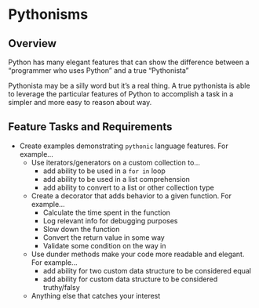 # Pythonisms

## Overview

Python has many elegant features that can show the difference between a “programmer who uses Python” and a true “Pythonista”

Pythonista may be a silly word but it’s a real thing. A true pythonista is able to leverage the particular features of Python to accomplish a task in a simpler and more easy to reason about way.

## Feature Tasks and Requirements

- Create examples demonstrating ```pythonic``` language features. For example…
  - Use iterators/generators on a custom collection to…
    - add ability to be used in a ```for in``` loop
    - add ability to be used in a list comprehension
    - add ability to convert to a list or other collection type
  - Create a decorator that adds behavior to a given function. For example…
    - Calculate the time spent in the function
    - Log relevant info for debugging purposes
    - Slow down the function
    - Convert the return value in some way
    - Validate some condition on the way in
  - Use dunder methods make your code more readable and elegant. For example…
    - add ability for two custom data structure to be considered equal
    - add ability for custom data structure to be considered truthy/falsy
  - Anything else that catches your interest